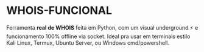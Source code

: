 # WHOIS-FUNCIONAL
Ferramenta **real de WHOIS** feita em Python, com um visual underground ⚡ e funcionamento 100% offline via socket. Ideal pra usar em terminais estilo Kali Linux, Termux, Ubuntu Server, ou Windows cmd/powershell.
